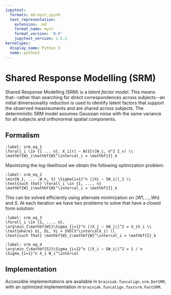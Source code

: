```yaml
---
jupytext:
  formats: md:myst,ipynb
  text_representation:
    extension: .md
    format_name: myst
    format_version: '0.9'
    jupytext_version: 1.5.2
kernelspec:
  display_name: Python 3
  name: python3
---
```


# Shared Response Modelling (SRM)

Shared Response Modelling (SRM) is a _latent factor model_.
This means that--rather than searching for direct correspondences across subjects--an initial dimensionality reduction is
used to identify latent factors that support the observed measreuments and are shared across subjects.
The deterministic SRM model assumes Gaussian noise with the same variance for all subjects and orthonormal spatial components.

## Formalism

```{math}
:label: srm_eq_1
\forall_i \in {1 ... n}, X_i[τ] ~ N(S[τ]W_i, σ^2 I_v) \\
\mathbf{W}_i\mathbf{W}^\intercal_i = \mathbf{I}_k
```

Maximizing the log-likelihood we obtain the following optimization problem:

```{math}
:label: srm_eq_2
\min{W_1, ... ,W_n, S} \Sigma{i=1}^n ||Xi − SW_i||_2 \\
\text{such that} \forall_i \in {1, ..., n}
\mathbf{W}_i\mathbf{W}^\intercal_i = \mathbf{I}_k
```

This can be solved efficiently using alternate minimization on $(W1, ..., Wn)$
and $S$.
At each iteration we have two problems to solve that have a closed form
solution:

```{math}
:label: srm_eq_3
\forall_i \in {1, ..., n},
\arg\min_{\mathbf{W}}\Sigma_{j=1}^n ||X_j − SW_j||^2 = U_iV_i \\
\text{where} Ui, Di, Vi = SVD(S^\intercalX_i) \\
\text{such that} \mathbf{W}_i\mathbf{W}^\intercal_i = \mathbf{I}_k
```

```{math}
:label: srm_eq_4
\arg\min_{\mathbf{S}}\Sigma_{i=1}^n ||X_i − SW_i||^2 = 1 / n \Sigma_{i=1}^n X_i W_i^\intercal
```

## Implementation

Accessible implementations are available in `brainiak.funcalign.srm.DetSRM`,
with an optimized implementation in `brainiak.funcalign.fastsrm.FastSRM`.
